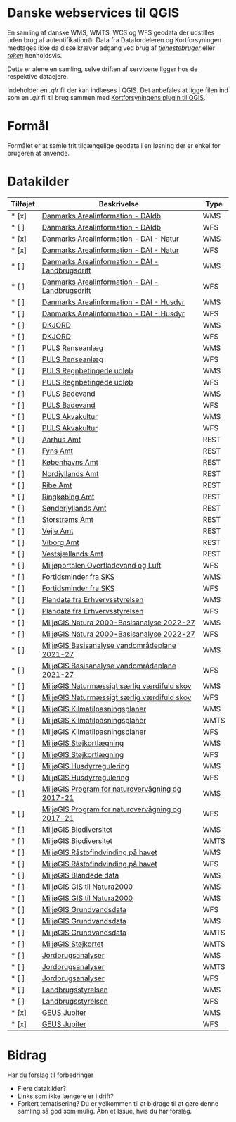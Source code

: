 # Danske webservices til QGIS
En samling af danske WMS, WMTS, WCS og WFS geodata der udstilles uden brug af autentifikation:globe_with_meridians:.
Data fra Datafordeleren og Kortforsyningen medtages ikke da disse kræver adgang ved brug af [*tjenestebruger*](https://datafordeler.dk/vejledning/brugeradgang/) eller [*token*](https://apps2.kortforsyningen.dk/qgis_knap_config/QGIS3/About/qgis3about.html#brugeroprettelse) henholdsvis.

Dette er alene en samling, selve driften af servicene ligger hos de respektive dataejere.

Indeholder en *.qlr* fil der kan indlæses i QGIS.
Det anbefales at ligge filen ind som en *.qlr* fil til brug sammen med [Kortforsyningens plugin til QGIS](https://apps2.kortforsyningen.dk/qgis_knap_config/QGIS3/About/qgis3about.html#tilfoejegnelag).

# Formål
Formålet er at samle frit tilgængelige geodata i en løsning der er enkel for brugeren at anvende.

# Datakilder
Tilføjet | Beskrivelse | Type
---------|-------------|-----
* [x] | [Danmarks Arealinformation - DAIdb](https://support.miljoeportal.dk/hc/da/articles/206950129-Webservices-Arealinformation-Arealinformation-og-Webservices) | WMS
* [ ] | [Danmarks Arealinformation - DAIdb](https://support.miljoeportal.dk/hc/da/articles/206950129-Webservices-Arealinformation-Arealinformation-og-Webservices) | WFS
* [x] | [Danmarks Arealinformation - DAI - Natur](https://support.miljoeportal.dk/hc/da/articles/206950129-Webservices-Arealinformation-Arealinformation-og-Webservices) | WMS
* [x] | [Danmarks Arealinformation - DAI - Natur](https://support.miljoeportal.dk/hc/da/articles/206950129-Webservices-Arealinformation-Arealinformation-og-Webservices) | WFS
* [ ] | [Danmarks Arealinformation - DAI - Landbrugsdrift](https://support.miljoeportal.dk/hc/da/articles/206950129-Webservices-Arealinformation-Arealinformation-og-Webservices) | WMS
* [ ] | [Danmarks Arealinformation - DAI - Landbrugsdrift](https://support.miljoeportal.dk/hc/da/articles/206950129-Webservices-Arealinformation-Arealinformation-og-Webservices) | WFS
* [ ] | [Danmarks Arealinformation - DAI - Husdyr](https://support.miljoeportal.dk/hc/da/articles/206950129-Webservices-Arealinformation-Arealinformation-og-Webservices) | WMS
* [ ] | [Danmarks Arealinformation - DAI - Husdyr](https://support.miljoeportal.dk/hc/da/articles/206950129-Webservices-Arealinformation-Arealinformation-og-Webservices) | WFS
* [ ] | [DKJORD](https://support.miljoeportal.dk/hc/da/articles/206950129-Webservices-Arealinformation-Arealinformation-og-Webservices) | WMS
* [ ] | [DKJORD](https://support.miljoeportal.dk/hc/da/articles/206950129-Webservices-Arealinformation-Arealinformation-og-Webservices) | WFS
* [ ] | [PULS Renseanlæg](https://support.miljoeportal.dk/hc/da/articles/360010519438-Webservices-PULS-data-tilg%C3%A6ngelig-p%C3%A5-nye-services-) | WMS
* [ ] | [PULS Renseanlæg](https://support.miljoeportal.dk/hc/da/articles/360010519438-Webservices-PULS-data-tilg%C3%A6ngelig-p%C3%A5-nye-services-) | WFS
* [ ] | [PULS Regnbetingede udløb](https://support.miljoeportal.dk/hc/da/articles/360010519438-Webservices-PULS-data-tilg%C3%A6ngelig-p%C3%A5-nye-services-) | WMS
* [ ] | [PULS Regnbetingede udløb](https://support.miljoeportal.dk/hc/da/articles/360010519438-Webservices-PULS-data-tilg%C3%A6ngelig-p%C3%A5-nye-services-) | WFS
* [ ] | [PULS Badevand](https://support.miljoeportal.dk/hc/da/articles/360010519438-Webservices-PULS-data-tilg%C3%A6ngelig-p%C3%A5-nye-services-) | WMS
* [ ] | [PULS Badevand](https://support.miljoeportal.dk/hc/da/articles/360010519438-Webservices-PULS-data-tilg%C3%A6ngelig-p%C3%A5-nye-services-) | WFS
* [ ] | [PULS Akvakultur](https://support.miljoeportal.dk/hc/da/articles/360010519438-Webservices-PULS-data-tilg%C3%A6ngelig-p%C3%A5-nye-services-) | WMS
* [ ] | [PULS Akvakultur](https://support.miljoeportal.dk/hc/da/articles/360010519438-Webservices-PULS-data-tilg%C3%A6ngelig-p%C3%A5-nye-services-) | WFS
* [ ] | [Aarhus Amt](https://support.miljoeportal.dk/hc/da/articles/206950129-Webservices-Arealinformation-Arealinformation-og-Webservices) | REST
* [ ] | [Fyns Amt](https://support.miljoeportal.dk/hc/da/articles/206950129-Webservices-Arealinformation-Arealinformation-og-Webservices) | REST
* [ ] | [Københavns Amt](https://support.miljoeportal.dk/hc/da/articles/206950129-Webservices-Arealinformation-Arealinformation-og-Webservices) | REST
* [ ] | [Nordjyllands Amt](https://support.miljoeportal.dk/hc/da/articles/206950129-Webservices-Arealinformation-Arealinformation-og-Webservices) | REST
* [ ] | [Ribe Amt](https://support.miljoeportal.dk/hc/da/articles/206950129-Webservices-Arealinformation-Arealinformation-og-Webservices) | REST
* [ ] | [Ringkøbing Amt](https://support.miljoeportal.dk/hc/da/articles/206950129-Webservices-Arealinformation-Arealinformation-og-Webservices) | REST
* [ ] | [Sønderjyllands Amt](https://support.miljoeportal.dk/hc/da/articles/206950129-Webservices-Arealinformation-Arealinformation-og-Webservices) | REST
* [ ] | [Storstrøms Amt](https://support.miljoeportal.dk/hc/da/articles/206950129-Webservices-Arealinformation-Arealinformation-og-Webservices) | REST
* [ ] | [Vejle Amt](https://support.miljoeportal.dk/hc/da/articles/206950129-Webservices-Arealinformation-Arealinformation-og-Webservices) | REST
* [ ] | [Viborg Amt](https://support.miljoeportal.dk/hc/da/articles/206950129-Webservices-Arealinformation-Arealinformation-og-Webservices) | REST
* [ ] | [Vestsjællands Amt](https://support.miljoeportal.dk/hc/da/articles/206950129-Webservices-Arealinformation-Arealinformation-og-Webservices) | REST
* [ ] | [Miljøportalen Overfladevand og Luft](https://support.miljoeportal.dk/hc/da/articles/206950129-Webservices-Arealinformation-Arealinformation-og-Webservices) | WFS
* [ ] | [Fortidsminder fra SKS](https://support.miljoeportal.dk/hc/da/articles/206950129-Webservices-Arealinformation-Arealinformation-og-Webservices) | WMS
* [ ] | [Fortidsminder fra SKS](https://support.miljoeportal.dk/hc/da/articles/206950129-Webservices-Arealinformation-Arealinformation-og-Webservices) | WFS
* [ ] | [Plandata fra Erhvervsstyrelsen](https://support.miljoeportal.dk/hc/da/articles/206950129-Webservices-Arealinformation-Arealinformation-og-Webservices) | WMS
* [ ] | [Plandata fra Erhvervsstyrelsen](https://support.miljoeportal.dk/hc/da/articles/206950129-Webservices-Arealinformation-Arealinformation-og-Webservices) | WFS
* [ ] | [MiljøGIS Natura 2000-Basisanalyse 2022-27](https://mst.dk/service/miljoegis/hent-data/) | WMS
* [ ] | [MiljøGIS Natura 2000-Basisanalyse 2022-27](https://mst.dk/service/miljoegis/hent-data/) | WFS
* [ ] | [MiljøGIS Basisanalyse vandområdeplane 2021-27](https://mst.dk/service/miljoegis/hent-data/) | WMS
* [ ] | [MiljøGIS Basisanalyse vandområdeplane 2021-27](https://mst.dk/service/miljoegis/hent-data/) | WFS
* [ ] | [MiljøGIS Naturmæssigt særlig værdifuld skov](https://mst.dk/service/miljoegis/) | WMS
* [ ] | [MiljøGIS Naturmæssigt særlig værdifuld skov](https://mst.dk/service/miljoegis/) | WFS
* [ ] | [MiljøGIS Kilmatilpasningsplaner](https://mst.dk/service/miljoegis/hent-data/) | WMS
* [ ] | [MiljøGIS Kilmatilpasningsplaner](https://mst.dk/service/miljoegis/hent-data/) | WMTS
* [ ] | [MiljøGIS Kilmatilpasningsplaner](https://mst.dk/service/miljoegis/hent-data/) | WFS
* [ ] | [MiljøGIS Støjkortlægning](https://mst.dk/service/miljoegis/) | WMS
* [ ] | [MiljøGIS Støjkortlægning](https://mst.dk/service/miljoegis/) | WFS
* [ ] | [MiljøGIS Husdyrregulering](https://mst.dk/service/miljoegis/) | WMS
* [ ] | [MiljøGIS Husdyrregulering](https://mst.dk/service/miljoegis/) | WFS
* [ ] | [MiljøGIS Program for naturovervågning og 2017-21](https://mst.dk/service/miljoegis/) | WMS
* [ ] | [MiljøGIS Program for naturovervågning og 2017-21](https://mst.dk/service/miljoegis/) | WFS
* [ ] | [MiljøGIS Biodiversitet](https://mst.dk/service/miljoegis/) | WMS
* [ ] | [MiljøGIS Biodiversitet](https://mst.dk/service/miljoegis/) | WMTS
* [ ] | [MiljøGIS Råstofindvinding på havet](https://mst.dk/service/miljoegis/) | WMS
* [ ] | [MiljøGIS Råstofindvinding på havet](https://mst.dk/service/miljoegis/) | WFS
* [ ] | [MiljøGIS Blandede data](https://mst.dk/service/miljoegis/) | WMS
* [ ] | [MiljøGIS GIS til Natura2000](https://mst.dk/service/miljoegis/) | WMS
* [ ] | [MiljøGIS GIS til Natura2000](https://mst.dk/service/miljoegis/) | WMS
* [ ] | [MiljøGIS Grundvandsdata](https://miljoegis.mim.dk/fagtekster/grundvand/miljoestyrelsens_udstilling_af_grundvandsdata.pdf) | WFS
* [ ] | [MiljøGIS Grundvandsdata](https://miljoegis.mim.dk/fagtekster/grundvand/miljoestyrelsens_udstilling_af_grundvandsdata.pdf) | WMS
* [ ] | [MiljøGIS Grundvandsdata](https://miljoegis.mim.dk/fagtekster/grundvand/miljoestyrelsens_udstilling_af_grundvandsdata.pdf) | WMTS
* [ ] | [MiljøGIS Støjkortet](https://mst.dk/service/miljoegis/hent-data/) | WMTS
* [ ] | [Jordbrugsanalyser](https://lbst.dk/landbrug/kort-og-markblokke/jordbrugsanalyser/#c39828) | WMS
* [ ] | [Jordbrugsanalyser](https://lbst.dk/landbrug/kort-og-markblokke/jordbrugsanalyser/#c39828) | WMTS
* [ ] | [Jordbrugsanalyser](https://lbst.dk/landbrug/kort-og-markblokke/jordbrugsanalyser/#c39828) | WFS
* [ ] | [Landbrugsstyrelsen](https://lbst.dk/landbrug/kort-og-markblokke/hvordan-faar-du-adgang-til-data/#c6647) | WMS
* [ ] | [Landbrugsstyrelsen](https://lbst.dk/landbrug/kort-og-markblokke/hvordan-faar-du-adgang-til-data/#c6647) | WFS
* [x] | [GEUS Jupiter](https://www.geus.dk/produkter-ydelser-og-faciliteter/data-og-kort/national-boringsdatabase-jupiter) | WMS
* [x] | [GEUS Jupiter](https://www.geus.dk/produkter-ydelser-og-faciliteter/data-og-kort/national-boringsdatabase-jupiter) | WFS

# Bidrag
Har du forslag til forbedringer
* Flere datakilder?
* Links som ikke længere er i drift?
* Forkert tematisering?
Du er velkommen til at bidrage til at gøre denne samling så god som mulig.
Åbn et Issue, hvis du har forslag.
